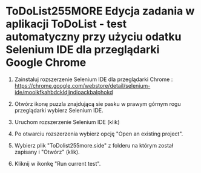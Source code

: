 # ToDoList255MORE Edycja zadania w aplikacji ToDoList - test automatyczny przy użyciu odatku Selenium IDE dla przeglądarki Google Chrome

1. Zainstaluj rozszerzenie Selenium IDE dla przeglądarki Chrome : https://chrome.google.com/webstore/detail/selenium-ide/mooikfkahbdckldjjndioackbalphokd

2. Otwórz ikonę puzzla znajdującą sie  pasku w prawym górnym rogu przeglądarki wybierz Selenium IDE.

3. Uruchom rozszerzenie Selenium IDE (klik)

4. Po otwarciu rozszerzenia wybierz opcję "Open an existing project".

5. Wybierz plik "ToDolist255more.side" z folderu na którym został zapisany i "Otwórz" (klik).

6. Kliknij w ikonkę "Run current test".
